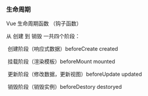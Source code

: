 ### 生命周期

Vue 生命周期函数 （钩子函数）

从 创建 到 销毁 一共四个阶段：

​ 创建阶段（响应式数据）beforeCreate created

​ 挂载阶段（渲染模板）beforeMount mounted

​ 更新阶段（修改数据，更新视图）beforeUpdate updated

​ 销毁阶段（销毁实例）beforeDestory destoryed
